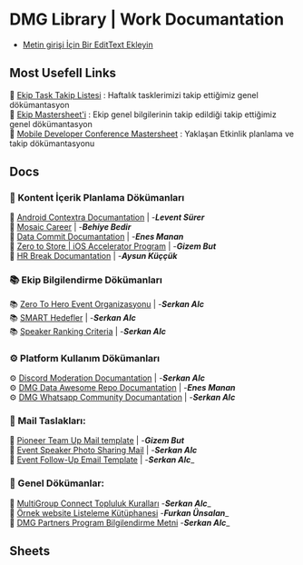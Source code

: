 # DMG Library | Work Documantation

- [Metin girişi İçin Bir EditText Ekleyin](#1)

## Most Usefell Links

📌 [Ekip Task Takip Listesi](https://docs.google.com/document/d/1HvL-RKqkaRil2z9McT4zEIfuKKygwDFn0OHstmp3iuk/edit?usp=sharing) : Haftalık tasklerimizi takip ettiğimiz genel dökümantasyon <br>
📌 [Ekip Mastersheet'i](https://docs.google.com/spreadsheets/d/15J4oTF7s71K0_f5YHKwr7Dg08XgrM3tfxybiID6Y-hE/edit?usp=sharing) : Ekip genel bilgilerinin takip edildiği takip ettiğimiz genel dökümantasyon <br>
📌 [Mobile Developer Conference Mastersheet](https://docs.google.com/spreadsheets/d/1-GC90i-YYEz-fQMLNJTcydNdWzQtftlX2anWyyR0xDc/edit?usp=sharing) : Yaklaşan Etkinlik planlama ve takip dökümantasyonu <br>

## Docs
### 🌟 Kontent İçerik Planlama Dökümanları
🌟 [Android Contextra Documantation](https://docs.google.com/document/d/1eTQ73oI-k9T7q9nKgSjlyBbwz3CsBGVb/edit?usp=sharing&ouid=105732732235434501090&rtpof=true&sd=true) | -**_Levent Sürer_** <br>
🌟 [Mosaic Career](https://docs.google.com/document/d/1TIn3iXtWOczsRDc6fb0lhTDoPsW_afHMkRJ_whzScmA/edit?usp=sharing) | -**_Behiye Bedir_** <br>
🌟 [Data Commit Documantation](https://docs.google.com/document/d/12r34bS_7uMohBaAVPFCFlOGslyYStAlUBth_Vc0zFzY/edit?usp=sharing) | -**_Enes Manan_** <br>
🌟 [Zero to Store | iOS Accelerator Program](https://docs.google.com/document/d/1aUQiwnMV-QPH9me2APrCNns2TSTvv8nIJPhI1oA-x_g/edit?usp=sharing) | -**_Gizem But_** <br>
🌟 [HR Break Documantation](https://docs.google.com/document/d/1Sc3MKIsjXwhiwKsJgZ7ZOwuoDyYMeAM8E3Yn3HmYGlY/edit?usp=sharing) | -**_Aysun Küççük_** <br>
### 📚 Ekip Bilgilendirme Dökümanları
📚 [Zero To Hero Event Organizasyonu](https://docs.google.com/document/d/1yW4W32escudDhpf2w8kTGHnpGNNvF7Luk1yguCcBwG4/edit?usp=sharing) | -**_Serkan Alc_**<br>
📚 [SMART Hedefler](https://docs.google.com/document/d/1ISAKmUPG282N0-WtI3OVvn4OHTELa-_fwfq0ww62lws/edit?usp=sharing) | -**_Serkan Alc_**  <br>
📚 [Speaker Ranking Criteria](https://docs.google.com/document/d/1afvab4uSKUMZ6w3-vItN8mf7W-EB1gQtxUC93eAik88/edit?usp=sharing) | -**_Serkan Alc_**
<br>
### ⚙️ Platform Kullanım Dökümanları
⚙️ [Discord Moderation Documantation](https://docs.google.com/document/d/1x0zbZdkNtby_YTTVT9Cw4T_RYq1UkEUhrIA8FT_-ah0/edit?usp=sharing) | -**_Serkan Alc_** <br>
⚙️ [DMG Data Awesome Repo Documantation](https://docs.google.com/document/d/1T85LKqIoUOGYQD_JZxhtZINT9bS99x1ZDuhjfdshzGo/edit?usp=sharing) | -**_Enes Manan_** <br>
⚙️ [DMG Whatsapp Community Documantation](https://docs.google.com/document/d/1S7ZZ5pMRdHE3OJGck9NgvKaBkPx7RBfQ5xTXt5gp9A0/edit?usp=sharing) | -**_Serkan Alc_** <br>
### <a name="1"></a> 📨 Mail Taslakları:
📨 [Pioneer Team Up Mail template](https://docs.google.com/document/d/1amEztVcWlRBmese_G-i7S9XMeHa9LSMS9AlqKNcrW78/edit?usp=sharing) | -**_Gizem But_**<br>
📨 [Event Speaker Photo Sharing Mail](https://docs.google.com/document/d/1FTDwMRIhn8KWASU-aR-Meg2VRyCE-OWqOGPrpIjrcak/edit?usp=sharing) | -**_Serkan Alc_** <br>
📨 [Event Follow-Up Email Template](https://docs.google.com/document/d/1j3Q9yUkK2n40tM7oz1FPcSWr72L7EPK-f42t-_Pg3eA/edit?usp=sharing) | -**_Serkan Alc_**_ <br>
### 📄 Genel Dökümanlar:
📄 [MultiGroup Connect Topluluk Kuralları](https://docs.google.com/document/d/1t_HEJSTX4lW1zEVgUtp8nqwrkpr2gIG_zFk8XlhHk3c/edit?usp=sharing) -**_Serkan Alc_**_ <br>
📄 [Örnek website Listeleme Kütüphanesi](https://docs.google.com/document/d/1OmiAyl3qKy5_fNxL9ADPlvNAtm-5WE9WUrEhbMBquoA/edit?usp=sharing) -**_Furkan Ünsalan_**_ <br>
📄 [DMG Partners Program Bilgilendirme Metni](https://docs.google.com/document/d/1xbobT9iDgjAcEIqzxXFqSt3e-8qaDkTQ4huOk2mtGsI/edit?usp=sharing) -**_Serkan Alc_**_ <br>



## Sheets
